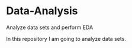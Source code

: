 # Data-Analysis
 Analyze data sets and perform EDA

In this repository I am going to analyze data sets.
